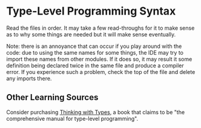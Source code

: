 # Type-Level Programming Syntax

Read the files in order. It may take a few read-throughs for it to make sense as to why some things are needed but it will make sense eventually.

Note: there is an annoyance that can occur if you play around with the code: due to using the same names for some things, the IDE may try to import these names from other modules. If it does so, it may result it some definition being declared twice in the same file and produce a compiler error. If you experience such a problem, check the top of the file and delete any imports there.

## Other Learning Sources

Consider purchasing [Thinking with Types](https://leanpub.com/thinking-with-types/), a book that claims to be "the comprehensive manual for type-level programming".
